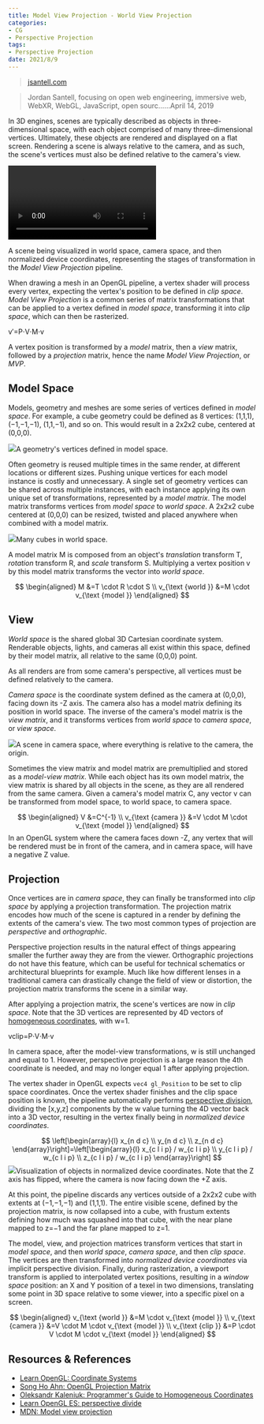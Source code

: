 ```yaml
---
title: Model View Projection - World View Projection
categories:
- CG
- Perspective Projection
tags:
- Perspective Projection
date: 2021/8/9
---
```




> [jsantell.com](https://jsantell.com/model-view-projection/#homogeneous-coordinates)

> Jordan Santell, focusing on open web engineering, immersive web, WebXR, WebGL, JavaScript, open sourc......April 14, 2019

In 3D engines, scenes are typically described as objects in three-dimensional space, with each object comprised of many three-dimensional vertices. Ultimately, these objects are rendered and displayed on a flat screen. Rendering a scene is always relative to the camera, and as such, the scene's vertices must also be defined relative to the camera's view.

<video src="https://jsantell.com/model-view-projection/mvp.webm" control></video>

A scene being visualized in world space, camera space, and then normalized device coordinates, representing the stages of transformation in the _Model View Projection_ pipeline.

When drawing a mesh in an OpenGL pipeline, a vertex shader will process every vertex, expecting the vertex's position to be defined in _clip space_. _Model View Projection_ is a common series of matrix transformations that can be applied to a vertex defined in _model space_, transforming it into _clip space_, which can then be rasterized.

v′=P⋅V⋅M⋅v

A vertex position is transformed by a _model_ matrix, then a _view_ matrix, followed by a _projection_ matrix, hence the name _Model View Projection_, or _MVP_.

[](#model-space)Model Space
---------------------------

Models, geometry and meshes are some series of vertices defined in _model space_. For example, a cube geometry could be defined as 8 vertices: (1,1,1), (−1,−1,−1), (1,1,−1), and so on. This would result in a 2x2x2 cube, centered at (0,0,0).

![](https://jsantell.com/model-view-projection/model-space.png)A geometry's vertices defined in model space.

Often geometry is reused multiple times in the same render, at different locations or different sizes. Pushing unique vertices for each model instance is costly and unnecessary. A single set of geometry vertices can be shared across multiple instances, with each instance applying its own unique set of transformations, represented by a _model matrix_. The model matrix transforms vertices from _model space_ to _world space_. A 2x2x2 cube centered at (0,0,0) can be resized, twisted and placed anywhere when combined with a model matrix.

![](https://jsantell.com/model-view-projection/world-space.png)Many cubes in world space.

A model matrix M is composed from an object's _translation_ transform T, _rotation_ transform R, and _scale_ transform S. Multiplying a vertex position v by this model matrix transforms the vector into _world space_.

$$
\begin{aligned}
M &=T \cdot R \cdot S \\
v_{\text {world }} &=M \cdot v_{\text {model }}
\end{aligned}
$$

[](#view)View
-------------

_World space_ is the shared global 3D Cartesian coordinate system. Renderable objects, lights, and cameras all exist within this space, defined by their model matrix, all relative to the same (0,0,0) point.

As all renders are from some camera's perspective, all vertices must be defined relatively to the camera.

_Camera space_ is the coordinate system defined as the camera at (0,0,0), facing down its -Z axis. The camera also has a model matrix defining its position in world space. The inverse of the camera's model matrix is the _view matrix_, and it transforms vertices from _world space_ to _camera space_, or _view space_.

![](https://jsantell.com/model-view-projection/camera-space.png)A scene in camera space, where everything is relative to the camera, the origin.

Sometimes the view matrix and model matrix are premultiplied and stored as a _model-view matrix_. While each object has its own model matrix, the view matrix is shared by all objects in the scene, as they are all rendered from the same camera. Given a camera's model matrix C, any vector v can be transformed from model space, to world space, to camera space.

$$
\begin{aligned}
V &=C^{-1} \\
v_{\text {camera }} &=V \cdot M \cdot v_{\text {model }}
\end{aligned}
$$
In an OpenGL system where the camera faces down -Z, any vertex that will be rendered must be in front of the camera, and in camera space, will have a negative Z value.

[](#projection)Projection
-------------------------

Once vertices are in _camera space_, they can finally be transformed into _clip space_ by applying a projection transformation. The projection matrix encodes how much of the scene is captured in a render by defining the extents of the camera's view. The two most common types of projection are _perspective_ and _orthographic_.

Perspective projection results in the natural effect of things appearing smaller the further away they are from the viewer. Orthographic projections do not have this feature, which can be useful for technical schematics or architectural blueprints for example. Much like how different lenses in a traditional camera can drastically change the field of view or distortion, the projection matrix transforms the scene in a similar way.

After applying a projection matrix, the scene's vertices are now in _clip space_. Note that the 3D vertices are represented by 4D vectors of [homogeneous coordinates](https://jsantell.com/matrix-transformations#homogeneous-coordinates), with w=1.

vclip​=P⋅V⋅M⋅v

In camera space, after the model-view transformations, w is still unchanged and equal to 1. However, perspective projection is a large reason the 4th coordinate is needed, and may no longer equal 1 after applying projection.

The vertex shader in OpenGL expects `vec4 gl_Position` to be set to clip space coordinates. Once the vertex shader finishes and the clip space position is known, the pipeline automatically performs [perspective division](https://www.learnopengles.com/tag/perspective-divide/), dividing the [x,y,z] components by the w value turning the 4D vector back into a 3D vector, resulting in the vertex finally being in _normalized device coordinates_.

$$
\left[\begin{array}{l}
x_{n d c} \\
y_{n d c} \\
z_{n d c}
\end{array}\right]=\left[\begin{array}{l}
x_{c l i p} / w_{c l i p} \\
y_{c l i p} / w_{c l i p} \\
z_{c l i p} / w_{c l i p}
\end{array}\right]
$$
![](https://jsantell.com/model-view-projection/ndc.png)Visualization of objects in normalized device coordinates. Note that the Z axis has flipped, where the camera is now facing down the +Z axis.

At this point, the pipeline discards any vertices outside of a 2x2x2 cube with extents at (−1,−1,−1) and (1,1,1). The entire visible scene, defined by the projection matrix, is now collapsed into a cube, with frustum extents defining how much was squashed into that cube, with the near plane mapped to z=−1 and the far plane mapped to z=1.

The model, view, and projection matrices transform vertices that start in _model space_, and then _world space_, _camera space_, and then _clip space_. The vertices are then transformed into _normalized device coordinates_ via implicit perspective division. Finally, during rasterization, a viewport transform is applied to interpolated vertex positions, resulting in a _window space_ position: an X and Y position of a texel in two dimensions, translating some point in 3D space relative to some viewer, into a specific pixel on a screen.

$$
\begin{aligned}
v_{\text {world }} &=M \cdot v_{\text {model }} \\
v_{\text {camera }} &=V \cdot M \cdot v_{\text {model }} \\
v_{\text {clip }} &=P \cdot V \cdot M \cdot v_{\text {model }}
\end{aligned}
$$

[](#resources-%26-references)Resources & References
---------------------------------------------------

*   [Learn OpenGL: Coordinate Systems](https://learnopengl.com/Getting-started/Coordinate-Systems)
*   [Song Ho Ahn: OpenGL Projection Matrix](http://www.songho.ca/opengl/gl_projectionmatrix.html)
*   [Oleksandr Kaleniuk: Programmer's Guide to Homogeneous Coordinates](https://hackernoon.com/programmers-guide-to-homogeneous-coordinates-73cbfd2bcc65)
*   [Learn OpenGL ES: perspective divide](http://www.learnopengles.com/tag/perspective-divide/)
*   [MDN: Model view projection](https://developer.mozilla.org/en-US/docs/Web/API/WebGL_API/WebGL_model_view_projection)